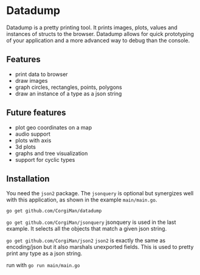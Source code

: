 # Datadump

Datadump is a pretty printing tool. It prints images, plots, values and instances of structs to the browser. Datadump allows for quick prototyping of your application and a more advanced way to debug than the console.

## Features
- print data to browser
- draw images
- graph circles, rectangles, points, polygons
- draw an instance of a type as a json string

## Future features
- plot geo coordinates on a map
- audio support
- plots with axis
- 3d plots
- graphs and tree visualization
- support for cyclic types

## Installation
You need the `json2` package. The `jsonquery` is optional but synergizes well with this application, as shown in the example `main/main.go`.

```go get github.com/CorgiMan/datadump```

```go get github.com/CorgiMan/jsonquery```
jsonquery is used in the last example. It selects all the objects that match a given json string.

```go get github.com/CorgiMan/json2```
`json2` is exactly the same as encoding/json but it also marshals unexported fields. This is used to pretty print any type as a json string.

run with `go run main/main.go`
